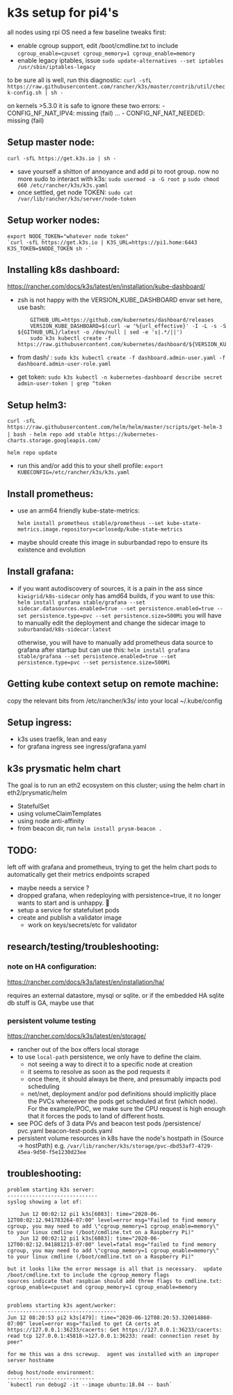 # k3s setup for pi4's

all nodes using rpi OS need a few baseline tweaks first:

 * enable cgroup support, edit /boot/cmdline.txt to include `cgroup_enable=cpuset cgroup_memory=1 cgroup_enable=memory`
 * enable legacy iptables, issue `sudo update-alternatives --set iptables /usr/sbin/iptables-legacy`


to be sure all is well, run this diagnostic:
    `curl -sfL https://raw.githubusercontent.com/rancher/k3s/master/contrib/util/check-config.sh | sh -`

on kernels >5.3.0 it is safe to ignore these two errors:
    - CONFIG_NF_NAT_IPV4: missing (fail)
    ...
	- CONFIG_NF_NAT_NEEDED: missing (fail)


## Setup master node:
`curl -sfL https://get.k3s.io | sh -`


* save yourself a shitton of annoyance and add pi to root group.  now no more sudo to interact with k3s:
	`sudo usermod -a -G root p`
	`sudo chmod 660 /etc/rancher/k3s/k3s.yaml`
* once settled, get node TOKEN:
	`sudo cat /var/lib/rancher/k3s/server/node-token`




## Setup worker nodes:
    export NODE_TOKEN="whatever node token"
	`curl -sfL https://get.k3s.io | K3S_URL=https://pi1.home:6443 K3S_TOKEN=$NODE_TOKEN sh -`




## Installing k8s dashboard:
https://rancher.com/docs/k3s/latest/en/installation/kube-dashboard/

* zsh is not happy with the VERSION_KUBE_DASHBOARD envar set here, use bash:
	```
		GITHUB_URL=https://github.com/kubernetes/dashboard/releases
		VERSION_KUBE_DASHBOARD=$(curl -w '%{url_effective}' -I -L -s -S ${GITHUB_URL}/latest -o /dev/null | sed -e 's|.*/||')
		sudo k3s kubectl create -f https://raw.githubusercontent.com/kubernetes/dashboard/${VERSION_KUBE_DASHBOARD}/aio/deploy/recommended.yaml
	```
* from dash/ :
	`sudo k3s kubectl create -f dashboard.admin-user.yaml -f dashboard.admin-user-role.yaml`

* get token:
  `sudo k3s kubectl -n kubernetes-dashboard describe secret admin-user-token | grep ^token`


## Setup helm3:
`curl -sfL https://raw.githubusercontent.com/helm/helm/master/scripts/get-helm-3 | bash -`
`helm repo add stable https://kubernetes-charts.storage.googleapis.com/`

`helm repo update`

* run this and/or add this to your shell profile:
	`export KUBECONFIG=/etc/rancher/k3s/k3s.yaml`


## Install prometheus:
* use an arm64 friendly kube-state-metrics:

	`helm install prometheus stable/prometheus --set kube-state-metrics.image.repository=carlosedp/kube-state-metrics`

* maybe should create this image in suburbandad repo to ensure its existence and evolution

## Install grafana:
* if you want autodiscovery of sources, it is a pain in the ass since `kiwigrid/k8s-sidecar` only has amd64 builds, if you want to use this:
	`helm install grafana stable/grafana --set sidecar.datasources.enabled=true --set persistence.enabled=true --set persistence.type=pvc --set persistence.size=500Mi`
  you will have to manually edit the deployment and change the sidecar image to `suburbandad/k8s-sidecar:latest`   

  otherwise, you will have to manually add prometheus data source to grafana after startup but can use this:
    `helm install grafana stable/grafana --set persistence.enabled=true --set persistence.type=pvc --set persistence.size=500Mi`



## Getting kube context setup on remote machine:

copy the relevant bits from /etc/rancher/k3s/ into your local ~/.kube/config


## Setup ingress:
* k3s uses traefik, lean and easy
* for grafana ingress see ingress/grafana.yaml


## k3s prysmatic helm chart
The goal is to run an eth2 ecosystem on this cluster; using the helm chart in eth2/prysmatic/helm 
* StatefulSet
* using volumeClaimTemplates 
* using node anti-affinity
* from beacon dir, run 
	`helm install prysm-beacon .`





## TODO:
left off with grafana and prometheus, trying to get the helm chart pods to automatically get their metrics endpoints scraped
  * maybe needs a service ?
  * dropped grafana, when redeploying with persistence=true, it no longer wants to start and is unhappy. :shrug:
* setup a service for statefulset pods
* create and publish a validator image
  * work on keys/secrets/etc for validator













## research/testing/troubleshooting:

### note on HA configuration:

https://rancher.com/docs/k3s/latest/en/installation/ha/

requires an external datastore, mysql or sqlite.  or if the embedded HA sqlite db stuff is GA, maybe use that






### persistent volume testing
https://rancher.com/docs/k3s/latest/en/storage/

* rancher out of the box offers local storage
* to use `local-path` persistence, we only have to define the claim.
  * not seeing a way to direct it to a specific node at creation
  * it seems to resolve as soon as the pod requests it
  * once there, it should always be there, and presumably impacts pod scheduling
  * net/net, deployment and/or pod definitions should implicitly place the PVCs whereever the pods
    get scheduled at first (which node).  For the example/POC, we make sure the CPU request is
    high enough that it forces the pods to land of different hosts. 
* see POC defs of 3 data PVs and beacon test pods 
  /persistence/
    pvc.yaml
    beacon-test-pods.yaml
* persistent volume resources in k8s have the node's hostpath in (Source -> hostPath)
 e.g. `/var/lib/rancher/k3s/storage/pvc-dbd53af7-4729-45ea-9d50-f5e1230d23ee`











troubleshooting:
----------------
    

    problem starting k3s server:
    -----------------------------
    syslog showing a lot of:

		Jun 12 00:02:12 pi1 k3s[6083]: time="2020-06-12T00:02:12.941783264-07:00" level=error msg="Failed to find memory cgroup, you may need to add \"cgroup_memory=1 cgroup_enable=memory\" to your linux cmdline (/boot/cmdline.txt on a Raspberry Pi)"
		Jun 12 00:02:12 pi1 k3s[6083]: time="2020-06-12T00:02:12.941881213-07:00" level=fatal msg="failed to find memory cgroup, you may need to add \"cgroup_memory=1 cgroup_enable=memory\" to your linux cmdline (/boot/cmdline.txt on a Raspberry Pi)"

	but it looks like the error message is all that is necessary.  update /boot/cmdline.txt to include the cgroup_memory flags
    sources indicate that raspbian should add three flags to cmdline.txt:  cgroup_enable=cpuset and cgroup_memory=1 cgroup_enable=memory


    problems starting k3s agent/worker:
    -----------------------------------
	Jun 12 08:20:53 pi2 k3s[479]: time="2020-06-12T08:20:53.320014860-07:00" level=error msg="failed to get CA certs at https://127.0.0.1:36233/cacerts: Get https://127.0.0.1:36233/cacerts: read tcp 127.0.0.1:45818->127.0.0.1:36233: read: connection reset by peer"

	for me this was a dns screwup.  agent was installed with an improper server hostname

    debug host/node environment:
    ----------------------------
    `kubectl run debug2 -it --image ubuntu:18.04 -- bash`
